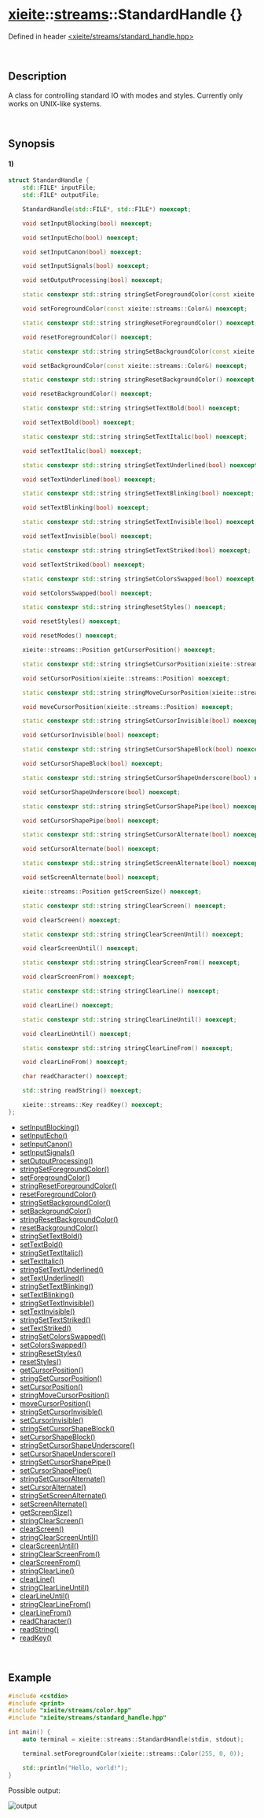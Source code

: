 # [xieite](../../xieite.md)\:\:[streams](../../streams.md)\:\:StandardHandle \{\}
Defined in header [<xieite/streams/standard_handle.hpp>](../../../include/xieite/streams/standard_handle.hpp)

&nbsp;

## Description
A class for controlling standard IO with modes and styles. Currently only works on UNIX-like systems.

&nbsp;

## Synopsis
#### 1)
```cpp
struct StandardHandle {
    std::FILE* inputFile;
    std::FILE* outputFile;

    StandardHandle(std::FILE*, std::FILE*) noexcept;

    void setInputBlocking(bool) noexcept;

    void setInputEcho(bool) noexcept;

    void setInputCanon(bool) noexcept;

    void setInputSignals(bool) noexcept;

    void setOutputProcessing(bool) noexcept;

    static constexpr std::string stringSetForegroundColor(const xieite::streams::Color&) noexcept;

    void setForegroundColor(const xieite::streams::Color&) noexcept;

    static constexpr std::string stringResetForegroundColor() noexcept;

    void resetForegroundColor() noexcept;

    static constexpr std::string stringSetBackgroundColor(const xieite::streams::Color&) noexcept;

    void setBackgroundColor(const xieite::streams::Color&) noexcept;

    static constexpr std::string stringResetBackgroundColor() noexcept;

    void resetBackgroundColor() noexcept;

    static constexpr std::string stringSetTextBold(bool) noexcept;

    void setTextBold(bool) noexcept;

    static constexpr std::string stringSetTextItalic(bool) noexcept;

    void setTextItalic(bool) noexcept;

    static constexpr std::string stringSetTextUnderlined(bool) noexcept;

    void setTextUnderlined(bool) noexcept;

    static constexpr std::string stringSetTextBlinking(bool) noexcept;

    void setTextBlinking(bool) noexcept;

    static constexpr std::string stringSetTextInvisible(bool) noexcept;

    void setTextInvisible(bool) noexcept;

    static constexpr std::string stringSetTextStriked(bool) noexcept;

    void setTextStriked(bool) noexcept;

    static constexpr std::string stringSetColorsSwapped(bool) noexcept;

    void setColorsSwapped(bool) noexcept;

    static constexpr std::string stringResetStyles() noexcept;

    void resetStyles() noexcept;

    void resetModes() noexcept;

    xieite::streams::Position getCursorPosition() noexcept;

    static constexpr std::string stringSetCursorPosition(xieite::streams::Position) noexcept;

    void setCursorPosition(xieite::streams::Position) noexcept;

    static constexpr std::string stringMoveCursorPosition(xieite::streams::Position) noexcept;

    void moveCursorPosition(xieite::streams::Position) noexcept;

    static constexpr std::string stringSetCursorInvisible(bool) noexcept;

    void setCursorInvisible(bool) noexcept;

    static constexpr std::string stringSetCursorShapeBlock(bool) noexcept;

    void setCursorShapeBlock(bool) noexcept;

    static constexpr std::string stringSetCursorShapeUnderscore(bool) noexcept;

    void setCursorShapeUnderscore(bool) noexcept;

    static constexpr std::string stringSetCursorShapePipe(bool) noexcept;

    void setCursorShapePipe(bool) noexcept;

    static constexpr std::string stringSetCursorAlternate(bool) noexcept;

    void setCursorAlternate(bool) noexcept;

    static constexpr std::string stringSetScreenAlternate(bool) noexcept;

    void setScreenAlternate(bool) noexcept;

    xieite::streams::Position getScreenSize() noexcept;

    static constexpr std::string stringClearScreen() noexcept;

    void clearScreen() noexcept;

    static constexpr std::string stringClearScreenUntil() noexcept;

    void clearScreenUntil() noexcept;

    static constexpr std::string stringClearScreenFrom() noexcept;

    void clearScreenFrom() noexcept;

    static constexpr std::string stringClearLine() noexcept;

    void clearLine() noexcept;

    static constexpr std::string stringClearLineUntil() noexcept;

    void clearLineUntil() noexcept;

    static constexpr std::string stringClearLineFrom() noexcept;

    void clearLineFrom() noexcept;

    char readCharacter() noexcept;

    std::string readString() noexcept;

    xieite::streams::Key readKey() noexcept;
};
```
- [setInputBlocking\(\)](./structures/standard_handle/1/set_input_blocking.md)
- [setInputEcho\(\)](./structures/standard_handle/1/set_input_echo.md)
- [setInputCanon\(\)](./structures/standard_handle/1/set_input_canon.md)
- [setInputSignals\(\)](./structures/standard_handle/1/set_input_signals.md)
- [setOutputProcessing\(\)](./structures/standard_handle/1/set_output_processing.md)
- [stringSetForegroundColor\(\)](./structures/standard_handle/1/string_set_foreground_color.md)
- [setForegroundColor\(\)](./structures/standard_handle/1/set_foreground_color.md)
- [stringResetForegroundColor\(\)](./structures/standard_handle/1/string_reset_foreground_color.md)
- [resetForegroundColor\(\)](./structures/standard_handle/1/reset_foreground_color.md)
- [stringSetBackgroundColor\(\)](./structures/standard_handle/1/string_set_background_color.md)
- [setBackgroundColor\(\)](./structures/standard_handle/1/set_background_color.md)
- [stringResetBackgroundColor\(\)](./structures/standard_handle/1/string_reset_background_color.md)
- [resetBackgroundColor\(\)](./structures/standard_handle/1/reset_background_color.md)
- [stringSetTextBold\(\)](./structures/standard_handle/1/string_set_text_bold.md)
- [setTextBold\(\)](./structures/standard_handle/1/set_text_bold.md)
- [stringSetTextItalic\(\)](./structures/standard_handle/1/string_set_text_italic.md)
- [setTextItalic\(\)](./structures/standard_handle/1/set_text_italic.md)
- [stringSetTextUnderlined\(\)](./structures/standard_handle/1/string_set_text_underlined.md)
- [setTextUnderlined\(\)](./structures/standard_handle/1/set_text_underlined.md)
- [stringSetTextBlinking\(\)](./structures/standard_handle/1/string_set_text_blinking.md)
- [setTextBlinking\(\)](./structures/standard_handle/1/set_text_blinking.md)
- [stringSetTextInvisible\(\)](./structures/standard_handle/1/string_set_text_invisible.md)
- [setTextInvisible\(\)](./structures/standard_handle/1/set_text_visible.md)
- [stringSetTextStriked\(\)](./structures/standard_handle/1/string_set_text_striked.md)
- [setTextStriked\(\)](./structures/standard_handle/1/set_text_striked.md)
- [stringSetColorsSwapped\(\)](./structures/standard_handle/1/string_set_colors_swapped.md)
- [setColorsSwapped\(\)](./structures/standard_handle/1/set_colors_swapped.md)
- [stringResetStyles\(\)](./structures/standard_handle/1/string_reset_styles.md)
- [resetStyles\(\)](./structures/standard_handle/1/reset_styles.md)
- [getCursorPosition\(\)](./structures/standard_handle/1/get_cursor_position.md)
- [stringSetCursorPosition\(\)](./structures/standard_handle/1/string_set_cursor_position.md)
- [setCursorPosition\(\)](./structures/standard_handle/1/set_cursor_position.md)
- [stringMoveCursorPosition\(\)](./structures/standard_handle/1/string_move_cursor_position.md)
- [moveCursorPosition\(\)](./structures/standard_handle/1/move_cursor_position.md)
- [stringSetCursorInvisible\(\)](./structures/standard_handle/1/string_set_cursor_invisible.md)
- [setCursorInvisible\(\)](./structures/standard_handle/1/set_cursor_invisible.md)
- [stringSetCursorShapeBlock\(\)](./structures/standard_handle/1/string_set_cursor_shape_block.md)
- [setCursorShapeBlock\(\)](./structures/standard_handle/1/set_cursor_shape_block.md)
- [stringSetCursorShapeUnderscore\(\)](./structures/standard_handle/1/string_set_cursor_shape_underscore.md)
- [setCursorShapeUnderscore\(\)](./structures/standard_handle/1/set_cursor_shape_underscore.md)
- [stringSetCursorShapePipe\(\)](./structures/standard_handle/1/string_set_cursor_shape_pipe.md)
- [setCursorShapePipe\(\)](./structures/standard_handle/1/set_cursor_shape_pipe.md)
- [stringSetCursorAlternate\(\)](./structures/standard_handle/1/string_set_cursor_alternate.md)
- [setCursorAlternate\(\)](./structures/standard_handle/1/set_cursor_alternate.md)
- [stringSetScreenAlternate\(\)](./structures/standard_handle/1/string_set_screen_alternate.md)
- [setScreenAlternate\(\)](./structures/standard_handle/1/set_screen_alternate.md)
- [getScreenSize\(\)](./structures/standard_handle/1/get_screen_size.md)
- [stringClearScreen\(\)](./structures/standard_handle/1/string_clear_screen.md)
- [clearScreen\(\)](./structures/standard_handle/1/clear_screen.md)
- [stringClearScreenUntil\(\)](./structures/standard_handle/1/string_clear_screen_until.md)
- [clearScreenUntil\(\)](./structures/standard_handle/1/clear_screen_until.md)
- [stringClearScreenFrom\(\)](./structures/standard_handle/1/string_clear_screen_from.md)
- [clearScreenFrom\(\)](./structures/standard_handle/1/clear_screen_from.md)
- [stringClearLine\(\)](./structures/standard_handle/1/string_clear_line.md)
- [clearLine\(\)](./structures/standard_handle/1/clear_line.md)
- [stringClearLineUntil\(\)](./structures/standard_handle/1/string_clear_line_until.md)
- [clearLineUntil\(\)](./structures/standard_handle/1/clear_line_until.md)
- [stringClearLineFrom\(\)](./structures/standard_handle/1/string_clear_line_from.md)
- [clearLineFrom\(\)](./structures/standard_handle/1/clear_line_from.md)
- [readCharacter\(\)](./structures/standard_handle/1/read_character.md)
- [readString\(\)](./structures/standard_handle/1/read_string.md)
- [readKey\(\)](./structures/standard_handle/1/read_key.md)

&nbsp;

## Example
```cpp
#include <cstdio>
#include <print>
#include "xieite/streams/color.hpp"
#include "xieite/streams/standard_handle.hpp"

int main() {
    auto terminal = xieite::streams::StandardHandle(stdin, stdout);

    terminal.setForegroundColor(xieite::streams::Color(255, 0, 0));

    std::println("Hello, world!");
}
```
Possible output:

![output](./structures/standard_handle/1/set_foreground_color.png)

